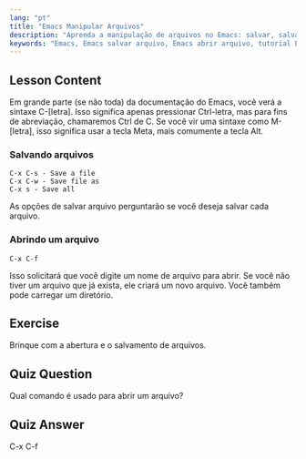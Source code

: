```yaml
---
lang: "pt"
title: "Emacs Manipular Arquivos"
description: "Aprenda a manipulação de arquivos no Emacs: salvar, salvar como e abrir arquivos usando os comandos C-x C-s, C-x C-w e C-x C-f. Domine as operações essenciais de arquivo do Emacs!"
keywords: "Emacs, Emacs salvar arquivo, Emacs abrir arquivo, tutorial Emacs, comandos Linux, Emacs para iniciantes, guia Emacs"
---
```


## Lesson Content

Em grande parte (se não toda) da documentação do Emacs, você verá a sintaxe C-[letra]. Isso significa apenas pressionar Ctrl-letra, mas para fins de abreviação, chamaremos Ctrl de C. Se você vir uma sintaxe como M-[letra], isso significa usar a tecla Meta, mais comumente a tecla Alt.

### Salvando arquivos

```
C-x C-s - Save a file
C-x C-w - Save file as
C-x s - Save all
```

As opções de salvar arquivo perguntarão se você deseja salvar cada arquivo.

### Abrindo um arquivo

```
C-x C-f
```

Isso solicitará que você digite um nome de arquivo para abrir. Se você não tiver um arquivo que já exista, ele criará um novo arquivo. Você também pode carregar um diretório.

## Exercise

Brinque com a abertura e o salvamento de arquivos.

## Quiz Question

Qual comando é usado para abrir um arquivo?

## Quiz Answer

C-x C-f
